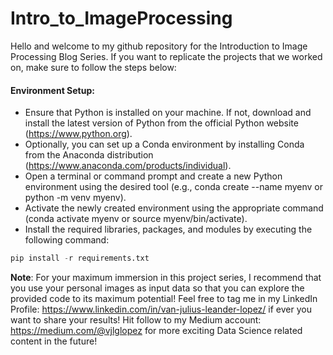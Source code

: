 # Intro_to_ImageProcessing

Hello and welcome to my github repository for the Introduction to Image Processing Blog Series. If you want to replicate the projects that we worked on, make sure to follow the steps below:

#### Environment Setup:

- Ensure that Python is installed on your machine. If not, download and install the latest version of Python from the official Python website (https://www.python.org).
- Optionally, you can set up a Conda environment by installing Conda from the Anaconda distribution (https://www.anaconda.com/products/individual).
- Open a terminal or command prompt and create a new Python environment using the desired tool (e.g., conda create --name myenv or python -m venv myenv).
- Activate the newly created environment using the appropriate command (conda activate myenv or source myenv/bin/activate).
- Install the required libraries, packages, and modules by executing the following command:

```python
pip install -r requirements.txt
```

**Note**: For your maximum immersion in this project series, I recommend that you use your personal images as input data so that you can explore the provided code to its maximum potential!
Feel free to tag me in my LinkedIn Profile: https://www.linkedin.com/in/van-julius-leander-lopez/ if ever you want to share your results!
Hit follow to my Medium account: https://medium.com/@vjlglopez for more exciting Data Science related content in the future!
